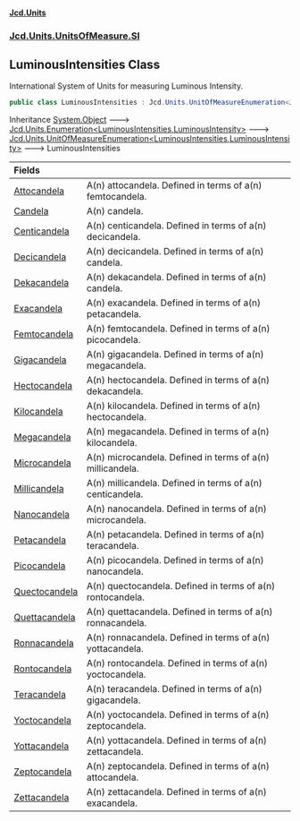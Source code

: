 #### [Jcd.Units](index.md 'index')
### [Jcd.Units.UnitsOfMeasure.SI](Jcd.Units.UnitsOfMeasure.SI.md 'Jcd.Units.UnitsOfMeasure.SI')

## LuminousIntensities Class

International System of Units for measuring Luminous Intensity.

```csharp
public class LuminousIntensities : Jcd.Units.UnitOfMeasureEnumeration<Jcd.Units.UnitsOfMeasure.SI.LuminousIntensities, Jcd.Units.UnitTypes.LuminousIntensity>
```

Inheritance [System.Object](https://docs.microsoft.com/en-us/dotnet/api/System.Object 'System.Object') &#129106; [Jcd.Units.Enumeration&lt;](Enumeration_TEnumeration,T_.md 'Jcd.Units.Enumeration<TEnumeration,T>')[LuminousIntensities](LuminousIntensities.md 'Jcd.Units.UnitsOfMeasure.SI.LuminousIntensities')[,](Enumeration_TEnumeration,T_.md 'Jcd.Units.Enumeration<TEnumeration,T>')[LuminousIntensity](LuminousIntensity.md 'Jcd.Units.UnitTypes.LuminousIntensity')[&gt;](Enumeration_TEnumeration,T_.md 'Jcd.Units.Enumeration<TEnumeration,T>') &#129106; [Jcd.Units.UnitOfMeasureEnumeration&lt;](UnitOfMeasureEnumeration_TEnumeration,T_.md 'Jcd.Units.UnitOfMeasureEnumeration<TEnumeration,T>')[LuminousIntensities](LuminousIntensities.md 'Jcd.Units.UnitsOfMeasure.SI.LuminousIntensities')[,](UnitOfMeasureEnumeration_TEnumeration,T_.md 'Jcd.Units.UnitOfMeasureEnumeration<TEnumeration,T>')[LuminousIntensity](LuminousIntensity.md 'Jcd.Units.UnitTypes.LuminousIntensity')[&gt;](UnitOfMeasureEnumeration_TEnumeration,T_.md 'Jcd.Units.UnitOfMeasureEnumeration<TEnumeration,T>') &#129106; LuminousIntensities

| Fields | |
| :--- | :--- |
| [Attocandela](LuminousIntensities.Attocandela.md 'Jcd.Units.UnitsOfMeasure.SI.LuminousIntensities.Attocandela') | A(n) attocandela. Defined in terms of a(n) femtocandela. |
| [Candela](LuminousIntensities.Candela.md 'Jcd.Units.UnitsOfMeasure.SI.LuminousIntensities.Candela') | A(n) candela. |
| [Centicandela](LuminousIntensities.Centicandela.md 'Jcd.Units.UnitsOfMeasure.SI.LuminousIntensities.Centicandela') | A(n) centicandela. Defined in terms of a(n) decicandela. |
| [Decicandela](LuminousIntensities.Decicandela.md 'Jcd.Units.UnitsOfMeasure.SI.LuminousIntensities.Decicandela') | A(n) decicandela. Defined in terms of a(n) candela. |
| [Dekacandela](LuminousIntensities.Dekacandela.md 'Jcd.Units.UnitsOfMeasure.SI.LuminousIntensities.Dekacandela') | A(n) dekacandela. Defined in terms of a(n) candela. |
| [Exacandela](LuminousIntensities.Exacandela.md 'Jcd.Units.UnitsOfMeasure.SI.LuminousIntensities.Exacandela') | A(n) exacandela. Defined in terms of a(n) petacandela. |
| [Femtocandela](LuminousIntensities.Femtocandela.md 'Jcd.Units.UnitsOfMeasure.SI.LuminousIntensities.Femtocandela') | A(n) femtocandela. Defined in terms of a(n) picocandela. |
| [Gigacandela](LuminousIntensities.Gigacandela.md 'Jcd.Units.UnitsOfMeasure.SI.LuminousIntensities.Gigacandela') | A(n) gigacandela. Defined in terms of a(n) megacandela. |
| [Hectocandela](LuminousIntensities.Hectocandela.md 'Jcd.Units.UnitsOfMeasure.SI.LuminousIntensities.Hectocandela') | A(n) hectocandela. Defined in terms of a(n) dekacandela. |
| [Kilocandela](LuminousIntensities.Kilocandela.md 'Jcd.Units.UnitsOfMeasure.SI.LuminousIntensities.Kilocandela') | A(n) kilocandela. Defined in terms of a(n) hectocandela. |
| [Megacandela](LuminousIntensities.Megacandela.md 'Jcd.Units.UnitsOfMeasure.SI.LuminousIntensities.Megacandela') | A(n) megacandela. Defined in terms of a(n) kilocandela. |
| [Microcandela](LuminousIntensities.Microcandela.md 'Jcd.Units.UnitsOfMeasure.SI.LuminousIntensities.Microcandela') | A(n) microcandela. Defined in terms of a(n) millicandela. |
| [Millicandela](LuminousIntensities.Millicandela.md 'Jcd.Units.UnitsOfMeasure.SI.LuminousIntensities.Millicandela') | A(n) millicandela. Defined in terms of a(n) centicandela. |
| [Nanocandela](LuminousIntensities.Nanocandela.md 'Jcd.Units.UnitsOfMeasure.SI.LuminousIntensities.Nanocandela') | A(n) nanocandela. Defined in terms of a(n) microcandela. |
| [Petacandela](LuminousIntensities.Petacandela.md 'Jcd.Units.UnitsOfMeasure.SI.LuminousIntensities.Petacandela') | A(n) petacandela. Defined in terms of a(n) teracandela. |
| [Picocandela](LuminousIntensities.Picocandela.md 'Jcd.Units.UnitsOfMeasure.SI.LuminousIntensities.Picocandela') | A(n) picocandela. Defined in terms of a(n) nanocandela. |
| [Quectocandela](LuminousIntensities.Quectocandela.md 'Jcd.Units.UnitsOfMeasure.SI.LuminousIntensities.Quectocandela') | A(n) quectocandela. Defined in terms of a(n) rontocandela. |
| [Quettacandela](LuminousIntensities.Quettacandela.md 'Jcd.Units.UnitsOfMeasure.SI.LuminousIntensities.Quettacandela') | A(n) quettacandela. Defined in terms of a(n) ronnacandela. |
| [Ronnacandela](LuminousIntensities.Ronnacandela.md 'Jcd.Units.UnitsOfMeasure.SI.LuminousIntensities.Ronnacandela') | A(n) ronnacandela. Defined in terms of a(n) yottacandela. |
| [Rontocandela](LuminousIntensities.Rontocandela.md 'Jcd.Units.UnitsOfMeasure.SI.LuminousIntensities.Rontocandela') | A(n) rontocandela. Defined in terms of a(n) yoctocandela. |
| [Teracandela](LuminousIntensities.Teracandela.md 'Jcd.Units.UnitsOfMeasure.SI.LuminousIntensities.Teracandela') | A(n) teracandela. Defined in terms of a(n) gigacandela. |
| [Yoctocandela](LuminousIntensities.Yoctocandela.md 'Jcd.Units.UnitsOfMeasure.SI.LuminousIntensities.Yoctocandela') | A(n) yoctocandela. Defined in terms of a(n) zeptocandela. |
| [Yottacandela](LuminousIntensities.Yottacandela.md 'Jcd.Units.UnitsOfMeasure.SI.LuminousIntensities.Yottacandela') | A(n) yottacandela. Defined in terms of a(n) zettacandela. |
| [Zeptocandela](LuminousIntensities.Zeptocandela.md 'Jcd.Units.UnitsOfMeasure.SI.LuminousIntensities.Zeptocandela') | A(n) zeptocandela. Defined in terms of a(n) attocandela. |
| [Zettacandela](LuminousIntensities.Zettacandela.md 'Jcd.Units.UnitsOfMeasure.SI.LuminousIntensities.Zettacandela') | A(n) zettacandela. Defined in terms of a(n) exacandela. |
